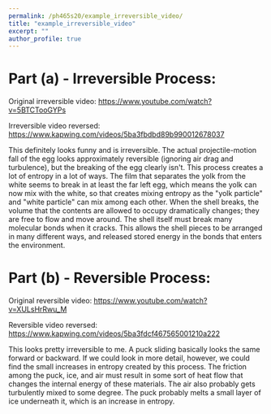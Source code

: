 ```yaml
---
permalink: /ph465s20/example_irreversible_video/
title: "example_irreversible_video"
excerpt: ""
author_profile: true
---
```

# Part (a) - Irreversible Process:

Original irreversible video: https://www.youtube.com/watch?v=5BTCTooGYPs

Irreversible video reversed: https://www.kapwing.com/videos/5ba3fbdbd89b990012678037

This definitely looks funny and is irreversible. The actual projectile-motion fall of the egg looks approximately reversible (ignoring air drag and turbulence), but the breaking of the egg clearly isn't. This process creates a lot of entropy in a lot of ways. The film that separates the yolk from the white seems to break in at least the far left egg, which means the yolk can now mix with the white, so that creates mixing entropy as the "yolk particle" and "white particle" can mix among each other. When the shell breaks, the volume that the contents are allowed to occupy dramatically changes; they are free to flow and move around. The shell itself must break many molecular bonds when it cracks. This allows the shell pieces to be arranged in many different ways, and released stored energy in the bonds that enters the environment.

# Part (b) - Reversible Process:

Original reversible video: https://www.youtube.com/watch?v=XULsHrRwu_M

Reversible video reversed: https://www.kapwing.com/videos/5ba3fdcf467565001210a222

This looks pretty irreversible to me. A puck sliding basically looks the same forward or backward. If we could look in more detail, however, we could find the small increases in entropy created by this process. The friction among the puck, ice, and air must result in some sort of heat flow that changes the internal energy of these materials. The air also probably gets turbulently mixed to some degree. The puck probably melts a small layer of ice underneath it, which is an increase in entropy.
